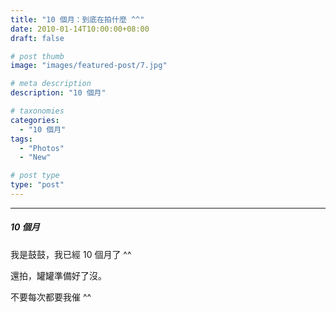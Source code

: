 ```yaml
---
title: "10 個月：到底在拍什麼 ^^"
date: 2010-01-14T10:00:00+08:00
draft: false

# post thumb
image: "images/featured-post/7.jpg"

# meta description
description: "10 個月"

# taxonomies
categories:
  - "10 個月"
tags:
  - "Photos"
  - "New"

# post type
type: "post"
---
```


<hr>

##### 10 個月

我是鼓鼓，我已經 10 個月了 ^^

還拍，罐罐準備好了沒。

不要每次都要我催 ^^

